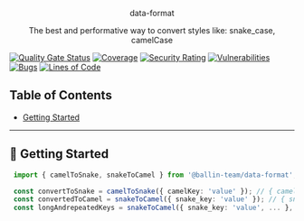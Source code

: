 <p align="center">
  data-format
</p>
<p align="center">The best and performative way to convert styles like: snake_case, camelCase</p>


[![Quality Gate Status](https://sonarcloud.io/api/project_badges/measure?project=ballin-team_data-format&metric=alert_status)](https://sonarcloud.io/summary/new_code?id=ballin-team_data-format)
[![Coverage](https://sonarcloud.io/api/project_badges/measure?project=ballin-team_data-format&metric=coverage)](https://sonarcloud.io/summary/new_code?id=ballin-team_data-format)
[![Security Rating](https://sonarcloud.io/api/project_badges/measure?project=ballin-team_data-format&metric=security_rating)](https://sonarcloud.io/summary/new_code?id=ballin-team_data-format)
[![Vulnerabilities](https://sonarcloud.io/api/project_badges/measure?project=ballin-team_data-format&metric=vulnerabilities)](https://sonarcloud.io/summary/new_code?id=ballin-team_data-format)
[![Bugs](https://sonarcloud.io/api/project_badges/measure?project=ballin-team_data-format&metric=bugs)](https://sonarcloud.io/summary/new_code?id=ballin-team_data-format)
[![Lines of Code](https://sonarcloud.io/api/project_badges/measure?project=ballin-team_data-format&metric=ncloc)](https://sonarcloud.io/summary/new_code?id=ballin-team_data-format)

## **Table of Contents**

* [Getting Started](#-getting-started)

---

## 🧗 **Getting Started**

   ```typescript
    import { camelToSnake, snakeToCamel } from '@ballin-team/data-format';

    const convertToSnake = camelToSnake({ camelKey: 'value' }); // { camel_key: 'value' }
    const convertedToCamel = snakeToCamel({ snake_key: 'value' }); // { snakeKey: 'value' }
    const longAndrepeatedKeys = snakeToCamel({ snake_key: 'value', ... }, true); // { snakeKey: 'value', ... }
   ```
